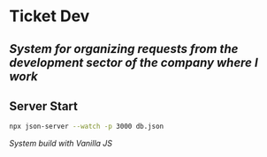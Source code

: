 # **Ticket Dev**

## _System for organizing requests from the development sector of the company where I work_



## Server Start

```sh
npx json-server --watch -p 3000 db.json
```

_System build with Vanilla JS_